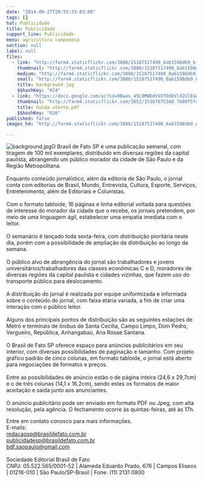 ```yaml
---
date: "2014-09-27T20:55:33-03:00"
tags: []
hat: Publicidade
title: Publicidade
support_line: Publicidade
menu: agricultura camponesa
section: null
label: null
files:
  - link: "http://farm4.staticflickr.com/3880/15187517490_8ab1598db9_b.jpg"
    thumbnail: "http://farm4.staticflickr.com/3880/15187517490_8ab1598db9_t.jpg"
    medium: "http://farm4.staticflickr.com/3880/15187517490_8ab1598db9_z.jpg"
    small: "http://farm4.staticflickr.com/3880/15187517490_8ab1598db9_n.jpg"
    title: background.jpg
    $$hashKey: "024"
  - link: "https://docs.google.com/uc?id=0Bwus_4SL8MWDdVVXT0dDVld2UlE&export=download"
    thumbnail: "http://farm4.staticflickr.com/3852/15187675380_7b00f5fdff_b.jpg"
    title: Guida utente.pdf
    $$hashKey: "026"
published: false
images_hd: "http://farm4.staticflickr.com/3880/15187517490_8ab1598db9_n.jpg"

---
```

<p><img alt="background.jpg" src="http://farm4.staticflickr.com/3880/15187517490_8ab1598db9_n.jpg" />O Brasil de Fato SP &eacute; uma publica&ccedil;&atilde;o semanal, com tiragem de 100 mil exemplares, distribu&iacute;do em diversas regi&otilde;es da capital paulista, abrangendo um p&uacute;blico morador da cidade de S&atilde;o Paulo e da Regi&atilde;o Metropolitana.<br />
<br />
Enquanto conte&uacute;do jornal&iacute;stico, al&eacute;m da editoria de S&atilde;o Paulo, o jornal conta com editorias de Brasil, Mundo, Entrevista, Cultura, Esporte, Servi&ccedil;os, Entretenimento, al&eacute;m de Editoriais e Colunistas.<br />
<br />
Com o formato tabloide, 16 p&aacute;ginas e linha editorial voltada para quest&otilde;es de interesse do morador da cidade que o recebe, os jornais pretendem, por meio de uma linguagem &aacute;gil, estabelecer uma empatia imediata com o leitor.<br />
<br />
O seman&aacute;rio &eacute; lan&ccedil;ado toda sexta-feira, com distribui&ccedil;&atilde;o piorit&aacute;ria neste dia, por&eacute;m com a possibilidade de amplia&ccedil;&atilde;o da distribui&ccedil;&atilde;o ao longo da semana.<br />
<br />
O p&uacute;blico alvo de abrang&ecirc;ncia do jornal s&atilde;o trabalhadores e jovens universit&aacute;rios/trabalhadores das classes econ&ocirc;micas C e D, moradores de diversas regi&otilde;es da capital paulista e cidades vizinhas, que fazem uso do transporte p&uacute;blico para deslocamento.<br />
<br />
A distribui&ccedil;&atilde;o do jornal &eacute; realizada por equipe uniformizada e informada sobre o conte&uacute;do do jornal, com faixa et&aacute;ria variada, a fim de criar uma intera&ccedil;&atilde;o com o p&uacute;blico leitor.<br />
<br />
Alguns dos principais pontos de distribui&ccedil;&atilde;o s&atilde;o as seguintes esta&ccedil;&otilde;es de Metr&ocirc; e terminais de &ocirc;nibus de Santa Cec&iacute;lia, Campo Limpo, Dom Pedro, Vergueiro, Rep&uacute;blica, Anhangaba&uacute;, Ana Rosae Santana.<br />
<br />
O Brasil de Fato SP oferece espa&ccedil;o para an&uacute;ncios publicit&aacute;rios em seu interior, com diversas possibilidades de pagina&ccedil;&atilde;o e tamanho. Com projeto gr&aacute;fico padr&atilde;o de cinco colunas, em formato tabloide, o jornal est&aacute; aberto para negocia&ccedil;&otilde;es de formatos e pre&ccedil;os.<br />
<br />
Entre as possibilidades de an&uacute;ncio est&atilde;o o de p&aacute;gina inteira (24,6 x 29,7cm) e o de tr&ecirc;s colunas (14,1 x 16,2cm), sendo estes os formatos de maior aceita&ccedil;&atilde;o e sa&iacute;da junto aos anunciantes.&nbsp;<br />
<br />
O an&uacute;ncio publicit&aacute;rio pode ser enviado em formato PDF ou Jpeg, com alta resolu&ccedil;&atilde;o, pela ag&ecirc;ncia. O fechamento ocorre &agrave;s quintas-feiras, at&eacute; &agrave;s 17h.</p>

<p>Entre em contato conosco para mais informa&ccedil;&otilde;es.<br />
E-mails:<br />
<a href="mailto:redacaosp@brasildefato.com.br" target="_blank">redacaosp@brasildefato.com.br</a><br />
<a href="mailto:publicidadesp@brasildefato.com.br" target="_blank">publicidadesp@brasildefato.com.br</a><br />
<a href="mailto:bdf.saopaulo@gmail.com" target="_blank">bdf.saopaulo@gmail.com</a><br />
<br />
Sociedade Editorial Brasil de Fato<br />
CNPJ: 05.522.565/0001-52 | Alameda Eduardo Prado, 676 | Campos Eliseos | 01218-010 | S&atilde;o Paulo/SP-Brasil | Fone: (11) 2131 0800</p>
